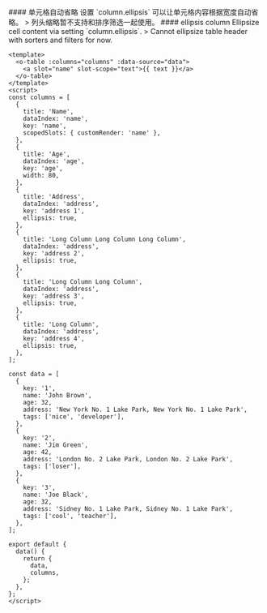 <cn>
#### 单元格自动省略
设置 `column.ellipsis` 可以让单元格内容根据宽度自动省略。
> 列头缩略暂不支持和排序筛选一起使用。
</cn>

<us>
#### ellipsis column
Ellipsize cell content via setting `column.ellipsis`.
> Cannot ellipsize table header with sorters and filters for now.
</us>

```vue
<template>
  <o-table :columns="columns" :data-source="data">
    <a slot="name" slot-scope="text">{{ text }}</a>
  </o-table>
</template>
<script>
const columns = [
  {
    title: 'Name',
    dataIndex: 'name',
    key: 'name',
    scopedSlots: { customRender: 'name' },
  },
  {
    title: 'Age',
    dataIndex: 'age',
    key: 'age',
    width: 80,
  },
  {
    title: 'Address',
    dataIndex: 'address',
    key: 'address 1',
    ellipsis: true,
  },
  {
    title: 'Long Column Long Column Long Column',
    dataIndex: 'address',
    key: 'address 2',
    ellipsis: true,
  },
  {
    title: 'Long Column Long Column',
    dataIndex: 'address',
    key: 'address 3',
    ellipsis: true,
  },
  {
    title: 'Long Column',
    dataIndex: 'address',
    key: 'address 4',
    ellipsis: true,
  },
];

const data = [
  {
    key: '1',
    name: 'John Brown',
    age: 32,
    address: 'New York No. 1 Lake Park, New York No. 1 Lake Park',
    tags: ['nice', 'developer'],
  },
  {
    key: '2',
    name: 'Jim Green',
    age: 42,
    address: 'London No. 2 Lake Park, London No. 2 Lake Park',
    tags: ['loser'],
  },
  {
    key: '3',
    name: 'Joe Black',
    age: 32,
    address: 'Sidney No. 1 Lake Park, Sidney No. 1 Lake Park',
    tags: ['cool', 'teacher'],
  },
];

export default {
  data() {
    return {
      data,
      columns,
    };
  },
};
</script>
```
